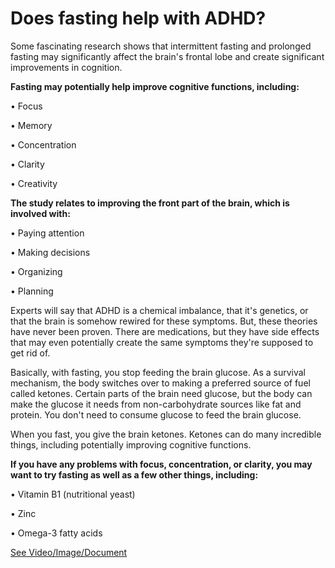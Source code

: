 # Does fasting help with ADHD?

Some fascinating research shows that intermittent fasting and prolonged fasting may significantly affect the brain's frontal lobe and create significant improvements in cognition. 

**Fasting may potentially help improve cognitive functions, including:**

• Focus 

• Memory 

• Concentration

• Clarity 

• Creativity 

**The study relates to improving the front part of the brain, which is involved with:**

• Paying attention

• Making decisions

• Organizing 

• Planning 

Experts will say that ADHD is a chemical imbalance, that it's genetics, or that the brain is somehow rewired for these symptoms. But, these theories have never been proven. There are medications, but they have side effects that may even potentially create the same symptoms they're supposed to get rid of. 

Basically, with fasting, you stop feeding the brain glucose. As a survival mechanism, the body switches over to making a preferred source of fuel called ketones.  Certain parts of the brain need glucose, but the body can make the glucose it needs from non-carbohydrate sources like fat and protein. You don't need to consume glucose to feed the brain glucose. 

When you fast, you give the brain ketones. Ketones can do many incredible things, including potentially improving cognitive functions. 

**If you have any problems with focus, concentration, or clarity, you may want to try fasting as well as a few other things, including:**

• Vitamin B1 (nutritional yeast) 

• Zinc 

• Omega-3 fatty acids 

 [See Video/Image/Document](https://hls-player.drberg.com/asset?path=migrated-assets/do-intermittent-fasting-for-adhd)